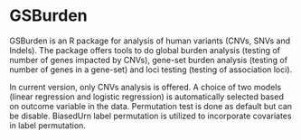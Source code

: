 # GSBurden

GSBurden is an R package for analysis of human variants (CNVs, SNVs and Indels). The package offers tools to do global burden analysis (testing of number of genes impacted by CNVs), gene-set burden analysis (testing of number of genes in a gene-set) and loci testing (testing of association loci).

In current version, only CNVs analysis is offered. A choice of two models (linear regression and logistic regression) is automatically selected based on outcome variable in the data. Permutation test is done as default but can be disable. BiasedUrn label permutation is utilized to incorporate covariates in label permutation. 
